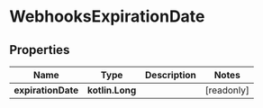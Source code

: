 
# WebhooksExpirationDate

## Properties
Name | Type | Description | Notes
------------ | ------------- | ------------- | -------------
**expirationDate** | **kotlin.Long** |  |  [readonly]



